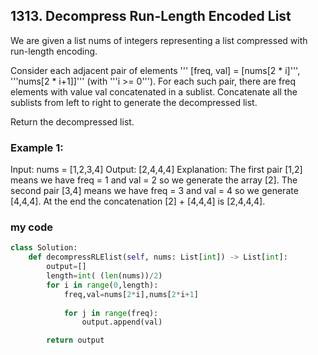 ## 1313. Decompress Run-Length Encoded List

We are given a list nums of integers representing a list compressed with run-length encoding.

Consider each adjacent pair of elements ''' [freq, val] = [nums[2 * i]''', '''nums[2 * i+1]]''' (with '''i >= 0''').  For each such pair, there are freq elements with value val concatenated in a sublist. Concatenate all the sublists from left to right to generate the decompressed list.

Return the decompressed list.

### Example 1:

Input: nums = [1,2,3,4]
Output: [2,4,4,4]
Explanation: The first pair [1,2] means we have freq = 1 and val = 2 so we generate the array [2].
The second pair [3,4] means we have freq = 3 and val = 4 so we generate [4,4,4].
At the end the concatenation [2] + [4,4,4] is [2,4,4,4].



### my code
```python
class Solution:
    def decompressRLElist(self, nums: List[int]) -> List[int]:
        output=[]
        length=int( (len(nums))/2)
        for i in range(0,length):
            freq,val=nums[2*i],nums[2*i+1]
            
            for j in range(freq):
                output.append(val)

        return output
```        
